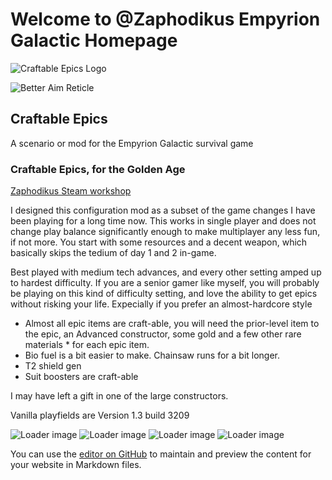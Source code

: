 # Welcome to @Zaphodikus Empyrion Galactic Homepage
![Craftable Epics Logo](https://github.com/zaphodikus/EGS-scenario-Craftable-Epics/tree/main/art/preview.jpg?raw=true "Preview Image")

![Better Aim Reticle](https://github.com/zaphodikus/EGS-scenario-Craftable-Epics/tree/main/art/better.jpg?raw=true "Preview Image")

## Craftable Epics
A scenario or mod for the Empyrion Galactic survival game

### Craftable Epics, for the Golden Age
[Zaphodikus Steam workshop](https://steamcommunity.com/sharedfiles/filedetails/?id=2337746040)

I designed this configuration mod as a subset of the game changes I have been playing for a long time now. This works in single player and does not change play balance significantly enough to make multiplayer any less fun, if not more. You start with some resources and a decent weapon, which basically skips the tedium of day 1 and 2 in-game.

Best played with medium tech advances, and every other setting amped up to hardest difficulty. If you are a senior gamer like myself, you will probably be playing on this kind of difficulty setting, and love the ability to get epics without risking your life. Expecially if you prefer an almost-hardcore style
* Almost all epic items are craft-able, you will need the prior-level item to the epic, an Advanced constructor, some gold and a few other rare materials * for each epic item.
* Bio fuel is a bit easier to make. Chainsaw runs for a bit longer.
* T2 shield gen
* Suit boosters are craft-able

I may have left a gift in one of the large constructors.

Vanilla playfields are Version 1.3 build 3209

![Loader image](https://github.com/zaphodikus/EGS-scenario-Craftable-Epics/tree/main/art/1.jpg?raw=true "Loader image")
![Loader image](https://github.com/zaphodikus/EGS-scenario-Craftable-Epics/tree/main/art/2.jpg?raw=true "Loader image")
![Loader image](https://github.com/zaphodikus/EGS-scenario-Craftable-Epics/tree/main/art/3.jpg?raw=true "Loader image")
![Loader image](https://github.com/zaphodikus/EGS-scenario-Craftable-Epics/tree/main/art/4.jpg?raw=true "Loader image")

You can use the [editor on GitHub](https://github.com/zaphodikus/EGS-scenario-Craftable-Epics/edit/gh-pages/index.md) to maintain and preview the content for your website in Markdown files.
